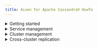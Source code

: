 ```yaml
---
title: Aiven for Apache Cassandra® HowTo
---
```


<details><summary>
Getting started
</summary>

-   [Create a managed Aiven for Apache Cassandra service](/docs/platform/howto/create_new_service)
-   [Connect to Aiven for Apache Cassandra with cqlsh](/docs/products/cassandra/howto/connect-cqlsh-cli)
-   [Connect to Aiven for Apache Cassandra with Python](/docs/products/cassandra/howto/connect-python)
-   [Connect to Aiven for Apache Cassandra with Go](/docs/products/cassandra/howto/connect-go)

</details>

<details><summary>
Service management
</summary>

-   [Manage data in Aiven for Apache Cassandra with DSBULK](/docs/products/cassandra/howto/use-dsbulk-with-cassandra)
-   [Perform a stress test with nosqlbench](/docs/products/cassandra/howto/use-nosqlbench-with-cassandra)
-   [Migrate with ZDM Proxy](/docs/products/cassandra/howto/zdm-proxy)

</details>

<details><summary>
Cluster management
</summary>

-   [Monitor a managed Aiven for Apache Cassandra service](/docs/platform/howto/monitoring-services)
-   [Resize a managed Aiven for Apache Cassandra service](/docs/platform/howto/scale-services)
-   [Schedule automatic maintenance updates](/docs/platform/howto/prepare-for-high-load)
-   [Upgrade a managed Aiven for Apache Cassandra service](/docs/platform/howto/scale-services)
-   [Tag a managed Aiven for Apache Cassandra service](/docs/platform/howto/tag-resources)
-   [Power-off and delete a managed Aiven for Apache Cassandra service](/docs/platform/howto/pause-from-cli)
-   [Migrate a managed Aiven for Apache Cassandra service](/docs/platform/howto/migrate-services-cloud-region)
-   [Fork a managed Aiven for Apache Cassandra service](/docs/platform/howto/console-fork-service)

</details>

<details><summary>
Cross-cluster replication
</summary>

-   [Enable CCR on Aiven for Apache Cassandra](/docs/products/cassandra/howto/enable-cross-cluster-replication)
-   [Manage CCR on Aiven for Apache Cassandra](/docs/products/cassandra/howto/manage-cross-cluster-replication)
-   [Disable CCR on Aiven for Apache Cassandra](/docs/products/cassandra/howto/disable-cross-cluster-replication)

</details>
